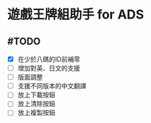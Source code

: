 # 遊戲王牌組助手 for ADS

## #TODO

- [X] 在少於八碼的ID前補零
- [ ] 增加對英、日文的支援
- [ ] 版面調整
- [ ] 支援不同版本的中文翻譯
- [ ] 放上下載按鈕
- [ ] 放上清除按鈕
- [ ] 放上複製按鈕